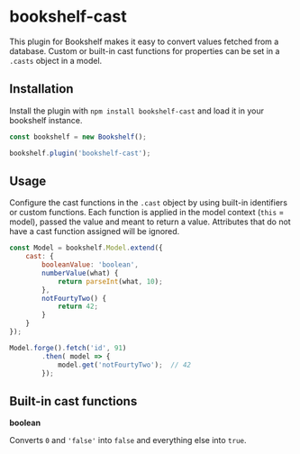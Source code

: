 # bookshelf-cast

This plugin for Bookshelf makes it easy to convert values fetched from a database.
Custom or built-in cast functions for properties can be set in a `.casts` object
in a model.

## Installation

Install the plugin with `npm install bookshelf-cast` and load it in your bookshelf
instance.

```javascript
const bookshelf = new Bookshelf();

bookshelf.plugin('bookshelf-cast');
```

## Usage

Configure the cast functions in the `.cast` object by using built-in identifiers or custom functions.
Each function is applied in the model context (`this` = model), passed the value and meant to return
a value. Attributes that do not have a cast function assigned will be ignored.

```javascript
const Model = bookshelf.Model.extend({
    cast: {
        booleanValue: 'boolean',
        numberValue(what) {
            return parseInt(what, 10);
        },
        notFourtyTwo() {
            return 42;
        }
    }
});

Model.forge().fetch('id', 91)
        .then( model => {
            model.get('notFourtyTwo');  // 42
        });
```

## Built-in cast functions

**boolean**

Converts `0` and `'false'` into `false` and everything else into `true`.